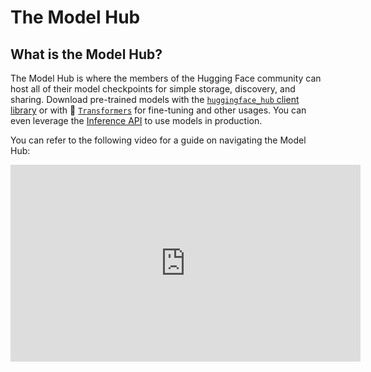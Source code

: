 # The Model Hub

## What is the Model Hub?

The Model Hub is where the members of the Hugging Face community can host all of their model checkpoints for simple storage, discovery, and sharing. Download pre-trained models with the [`huggingface_hub` client library](https://huggingface.co/docs/huggingface_hub/index) or with 🤗  [`Transformers`](https://huggingface.co/docs/transformers/index) for fine-tuning and other usages. You can even leverage the [Inference API](./models-inference) to use models in production.

You can refer to the following video for a guide on navigating the Model Hub:

<iframe width="560" height="315" src="https://www.youtube-nocookie.com/embed/XvSGPZFEjDY" title="Model Hub Video" frameborder="0" allow="accelerometer; autoplay; clipboard-write; encrypted-media; gyroscope; picture-in-picture" allowfullscreen></iframe>
